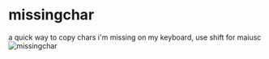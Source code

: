 # missingchar
a quick way to copy chars i'm missing on my keyboard, use shift for maiusc
![missingchar](https://cdn.discordapp.com/attachments/636316942445051914/917930155945623573/missingchar.png)